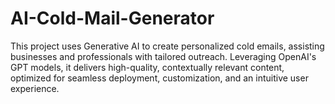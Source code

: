 # AI-Cold-Mail-Generator
This project uses Generative AI to create personalized cold emails, assisting businesses and professionals with tailored outreach. Leveraging OpenAI's GPT models, it delivers high-quality, contextually relevant content, optimized for seamless deployment, customization, and an intuitive user experience.
